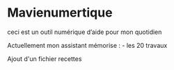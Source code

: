 # Mavienumertique

ceci est un outil numérique d’aide pour mon quotidien

Actuellement mon assistant mémorise : - les 20 travaux

Ajout d'un fichier recettes